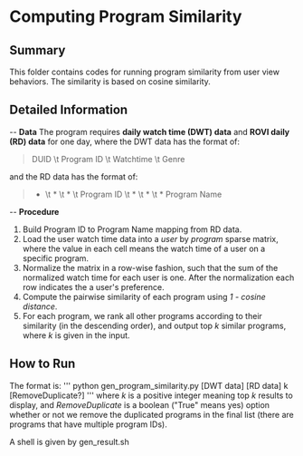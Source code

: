Computing Program Similarity
==============

Summary
--------------

This folder contains codes for running program similarity from user view behaviors. The similarity is based on cosine similarity. 


Detailed Information
--------------
-- **Data**
The program requires **daily watch time (DWT) data** and **ROVI daily (RD) data** for one day, where the DWT data has the format of:

> DUID \t Program ID \t Watchtime \t Genre 

and the RD data has the format of:

> * \t * \t * \t Program ID \t * \t * \t * Program Name
 
 
-- **Procedure**
1. Build Program ID to Program Name mapping from RD data. 
2. Load the user watch time data into a *user* by *program* sparse matrix, where the value in each cell means the watch time of a user on a specific program. 
3. Normalize the matrix in a row-wise fashion, such that the sum of the normalized watch time for each user is one. After the normalization each row indicates the a user's preference. 
4. Compute the pairwise similarity of each program using *1 - cosine distance*. 
5. For each program, we rank all other programs according to their similarity (in the descending order), and output top *k* similar programs, where *k* is given in the input.   

How to Run
--------------
The format is:
'''
python gen_program_similarity.py [DWT data] [RD data] k [RemoveDuplicate?]
'''
where *k* is a positive integer meaning top *k* results to display, and *RemoveDuplicate* is a boolean ("True" means yes) option whether or not we remove the duplicated programs in the final list (there are programs that have multiple program IDs). 

A shell is given by gen_result.sh


